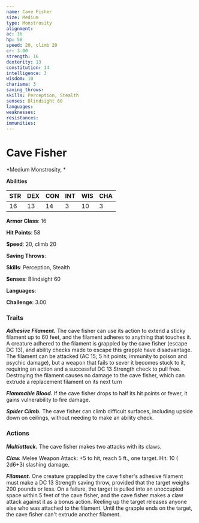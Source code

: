 ```yaml
---
name: Cave Fisher
size: Medium
type: Monstrosity
alignment: 
ac: 16
hp: 58
speed: 20, climb 20
cr: 3.00
strength: 16
dexterity: 13
constitution: 14
intelligence: 3
wisdom: 10
charisma: 3
saving_throws: 
skills: Perception, Stealth
senses: Blindsight 60
languages: 
weaknesses:
resistances:
immunities:
---
```


# Cave Fisher

*Medium Monstrosity, *

**Abilities**

| STR | DEX | CON | INT | WIS | CHA |
| --- | --- | --- | --- | --- | --- |
| 16 | 13 | 14 | 3 | 10 | 3 |

**Armor Class**: 16

**Hit Points**: 58

**Speed**: 20, climb 20

**Saving Throws**: 

**Skills**: Perception, Stealth

**Senses**: Blindsight 60

**Languages**: 

**Challenge**: 3.00


### Traits
***Adhesive Filament.*** The cave fisher can use its action to extend a sticky filament up to 60 feet, and the filament adheres to anything that touches it. A creature adhered to the filament is grappled by the cave fisher (escape DC 13), and ability checks made to escape this grapple have disadvantage. The filament can be attacked (AC 15; 5 hit points; immunity to poison and psychic damage), but a weapon that fails to sever it becomes stuck to it, requiring an action and a successful DC 13 Strength check to pull free. Destroying the filament causes no damage to the cave fisher, which can extrude a replacement filament on its next turn

***Flammable Blood.*** If the cave fisher drops to half its hit points or fewer, it gains vulnerability to fire damage.

***Spider Climb.*** The cave fisher can climb difficult surfaces, including upside down on ceilings, without needing to make an ability check.


### Actions
***Multiattack.*** The cave fisher makes two attacks with its claws.

***Claw.*** Melee Weapon Attack:  +5 to hit, reach 5 ft., one target. Hit: 10 ( 2d6+3) slashing damage.

***Filament.*** One creature grappled by the cave fisher's adhesive filament must make a DC 13 Strength saving throw, provided that the target weighs 200 pounds or less. On a failure, the target is pulled into an unoccupied space within 5 feet of the cave fisher, and the cave fisher makes a claw attack against it as a bonus action. Reeling up the target releases anyone else who was attached to the filament. Until the grapple ends on the target, the cave fisher can't extrude another filament.

